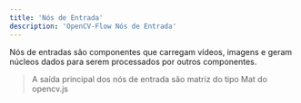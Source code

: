 ```yaml
---
title: 'Nós de Entrada'
description: 'OpenCV-Flow Nós de Entrada'
---
```


Nós de entradas são componentes que carregam vídeos, imagens e geram núcleos dados para serem processados por outros componentes.

> A saída principal dos nós de entrada são matriz do tipo Mat do opencv.js